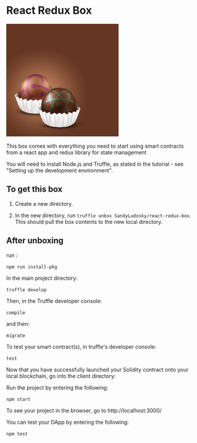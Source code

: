 # React Redux Box

<img src="./box-img-lg.png" alt="react-redux box image" title="react-redux_logo" width="300" />

This box comes with everything you need to start using smart contracts from a react app and redux library for state management

You will need to install Node.js and Truffle, as stated in the tutorial - see "Setting up the development environment".

## To get this box

1. Create a new directory.

2. In the new directory, run `truffle unbox SandyLudosky/react-redux-box`. This should pull the box contents to the new local directory.

## After unboxing

run :

```
npm run install-pkg
```

In the main project directory:

```
truffle develop
```

Then, in the Truffle developer console:

```
compile
```

and then:

```
migrate
```

To test your smart contract(s), in truffle's developer console:

```
test
```

Now that you have successfully launched your Solidity contract onto your local blockchain, go into the client directory:

Run the project by entering the following:

```
npm start
```

To see your project in the browser, go to http://localhost:3000/

You can test your DApp by entering the following:

```
npm test
```
